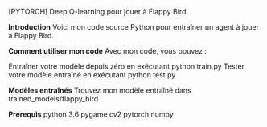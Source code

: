 [PYTORCH] Deep Q-learning pour jouer à Flappy Bird

**Introduction**
Voici mon code source Python pour entraîner un agent à jouer à Flappy Bird.

**Comment utiliser mon code**
Avec mon code, vous pouvez :

Entraîner votre modèle depuis zéro en exécutant python train.py
Tester votre modèle entraîné en exécutant python test.py

**Modèles entraînés**
Trouvez mon modèle entraîné dans trained_models/flappy_bird

**Prérequis**
python 3.6
pygame
cv2
pytorch
numpy